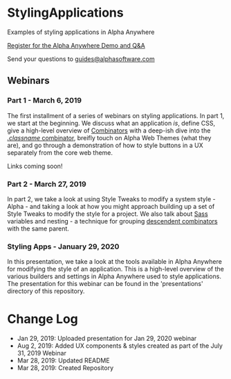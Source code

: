 # StylingApplications

Examples of styling applications in Alpha Anywhere

[Register for the Alpha Anywhere Demo and Q&A](https://www.alphasoftware.com/weekly-alpha-anywhere-overview-webinar)

Send your questions to [guides@alphasoftware.com](mailto:guides@alphasoftware.com)

## Webinars

<style>A series webinars on styling applications in Alpha Anywhere</style>


### Part 1 - March 6, 2019

The first installment of a series of webinars on styling applications. In part 1, we start at the beginning. We discuss what an application _is_, define CSS, give a high-level overview of [Combinators]() with a deep-ish dive into the [_.classname_ combinator](), breifly touch on Alpha Web Themes (what they are), and go through a demonstration of how to style buttons in a UX separately from the core web theme. 

Links coming soon!

### Part 2 - March 27, 2019

In part 2, we take a look at using Style Tweaks to modify a system style - Alpha - and taking a look at how you might approach building up a set of Style Tweaks to modify the style for a project. We also talk about [Sass](https://sass-lang.com/) variables and nesting - a technique for grouping [descendent combinators](https://developer.mozilla.org/en-US/docs/Web/CSS/Descendant_combinator) with the same parent.

### Styling Apps - January 29, 2020

In this presentation, we take a look at the tools available in Alpha Anywhere for modifying the style of an application. This is a high-level overview of the various builders and settings in Alpha Anywhere used to style applications. The presentation for this webinar can be found in the 'presentations' directory of this repository.

# Change Log
- Jan 29, 2019: Uploaded presentation for Jan 29, 2020 webinar
- Aug  2, 2019: Added UX components & styles created as part of the July 31, 2019 Webinar
- Mar 28, 2019: Updated README
- Mar 28, 2019: Created Repository
